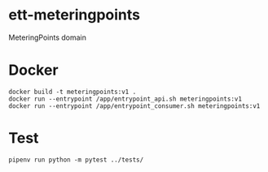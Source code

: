 # ett-meteringpoints
MeteringPoints domain

# Docker

    docker build -t meteringpoints:v1 .
    docker run --entrypoint /app/entrypoint_api.sh meteringpoints:v1
    docker run --entrypoint /app/entrypoint_consumer.sh meteringpoints:v1


# Test

    pipenv run python -m pytest ../tests/
